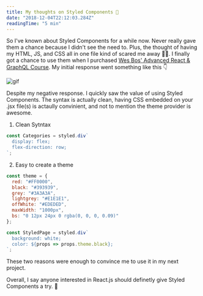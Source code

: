 ```yaml
---
title: My thoughts on Styled Components 💅
date: "2018-12-04T22:12:03.284Z"
readingTime: "5 min"
---
```


So I've known about Styled Components for a while now. Never really gave them a chance because
I didn't see the need to. Plus, the thought of having my HTML, JS, and CSS all in one file kind
of scared me away 🙅‍♂️. I finally got a chance to use them when I purchased [Wes Bos\' Advanced React & GraphQL Course](https://advancedreact.com/).
My initial response went something like this 👇

![gif](https://media.giphy.com/media/xTiTnJ3BooiDs8dL7W/giphy.gif)


Despite my negative response. I quickly saw the value of using Styled Components. The syntax is actually clean, 
having CSS embedded on your .jsx file(s) is actaully convinient, and not to mention the theme provider is awesome.

1. Clean Sytntax

```javascript
const Categories = styled.div`
  display: flex;
  flex-direction: row;
`;
```

2. Easy to create a theme

```javascript
const theme = {
  red: "#FF0000",
  black: "#393939",
  grey: "#3A3A3A",
  lightgrey: "#E1E1E1",
  offWhite: "#EDEDED",
  maxWidth: "1000px",
  bs: "0 12px 24px 0 rgba(0, 0, 0, 0.09)"
};

const StyledPage = styled.div`
  background: white;
  color: ${props => props.theme.black};
`;
```

These two reasons were enough to convince me to use it in my next project.

Overall, I say anyone interested in React.js should definetly give Styled Components a try. 🙂
